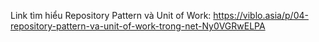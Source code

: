 Link tìm hiểu Repository Pattern và Unit of Work: https://viblo.asia/p/04-repository-pattern-va-unit-of-work-trong-net-Ny0VGRwELPA
